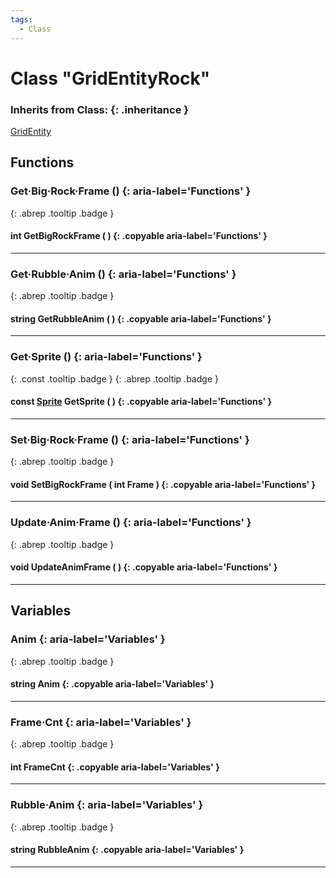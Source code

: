 ```yaml
---
tags:
  - Class
---
```

# Class "GridEntityRock"
### Inherits from Class: {: .inheritance }
[GridEntity](GridEntity.md)
## Functions
### Get·Big·Rock·Frame () {: aria-label='Functions' }
[ ](#){: .abrep .tooltip .badge }
#### int GetBigRockFrame ( ) {: .copyable aria-label='Functions' }

___
### Get·Rubble·Anim () {: aria-label='Functions' }
[ ](#){: .abrep .tooltip .badge }
#### string GetRubbleAnim ( ) {: .copyable aria-label='Functions' }

___
### Get·Sprite () {: aria-label='Functions' }
[ ](#){: .const .tooltip .badge } [ ](#){: .abrep .tooltip .badge }
#### const [Sprite](Sprite.md) GetSprite ( ) {: .copyable aria-label='Functions' }

___
### Set·Big·Rock·Frame () {: aria-label='Functions' }
[ ](#){: .abrep .tooltip .badge }
#### void SetBigRockFrame ( int Frame ) {: .copyable aria-label='Functions' }

___
### Update·Anim·Frame () {: aria-label='Functions' }
[ ](#){: .abrep .tooltip .badge }
#### void UpdateAnimFrame ( ) {: .copyable aria-label='Functions' }

___
## Variables
### Anim {: aria-label='Variables' }
[ ](#){: .abrep .tooltip .badge }
#### string Anim  {: .copyable aria-label='Variables' }

___
### Frame·Cnt {: aria-label='Variables' }
[ ](#){: .abrep .tooltip .badge }
#### int FrameCnt  {: .copyable aria-label='Variables' }

___
### Rubble·Anim {: aria-label='Variables' }
[ ](#){: .abrep .tooltip .badge }
#### string RubbleAnim  {: .copyable aria-label='Variables' }

___
